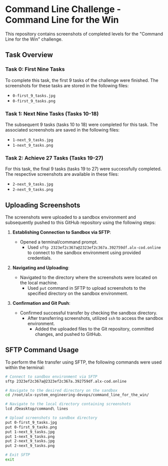 # Command Line Challenge - Command Line for the Win

This repository contains screenshots of completed levels for the "Command Line for the Win" challenge.

## Task Overview

### Task 0: First Nine Tasks
To complete this task, the first 9 tasks of the challenge were finished. The screenshots for these tasks are stored in the following files:
- `0-first_9_tasks.jpg`
- `0-first_9_tasks.png`

### Task 1: Next Nine Tasks (Tasks 10-18)
The subsequent 9 tasks (tasks 10 to 18) were completed for this task. The associated screenshots are saved in the following files:
- `1-next_9_tasks.jpg`
- `1-next_9_tasks.png`

### Task 2: Achieve 27 Tasks (Tasks 19-27)
For this task, the final 9 tasks (tasks 19 to 27) were successfully completed. The respective screenshots are available in these files:
- `2-next_9_tasks.jpg`
- `2-next_9_tasks.png`

## Uploading Screenshots

The screenshots were uploaded to a sandbox environment and subsequently pushed to this GitHub repository using the following steps:

1. **Establishing Connection to Sandbox via SFTP**:
   - Opened a terminal/command prompt.
      - Used `sftp 2323ef2c367a@2323ef2c367a.392759df.alx-cod.online` to connect to the sandbox environment using provided credentials.

2. **Navigating and Uploading**:
   - Navigated to the directory where the screenshots were located on the local machine.
      - Used `put` command in SFTP to upload screenshots to the specified directory on the sandbox environment.

3. **Confirmation and Git Push**:
   - Confirmed successful transfer by checking the sandbox directory.
      - After transferring screenshots, utilized `ssh` to access the sandbox environment.
         - Added the uploaded files to the Git repository, committed changes, and pushed to GitHub.

## SFTP Command Usage

To perform the file transfer using SFTP, the following commands were used within the terminal:

```bash
# Connect to sandbox environment via SFTP
sftp 2323ef2c367a@2323ef2c367a.392759df.alx-cod.online

# Navigate to the desired directory on the sandbox
cd /root/alx-system_engineering-devops/command_line_for_the_win/

# Navigate to the local directory containing screenshots
lcd /Deasktop/command\ lines

# Upload screenshots to sandbox directory
put 0-first_9_tasks.jpg
put 0-first_9_tasks.png
put 1-next_9_tasks.jpg
put 1-next_9_tasks.png
put 2-next_9_tasks.jpg
put 2-next_9_tasks.png

# Exit SFTP
exit

